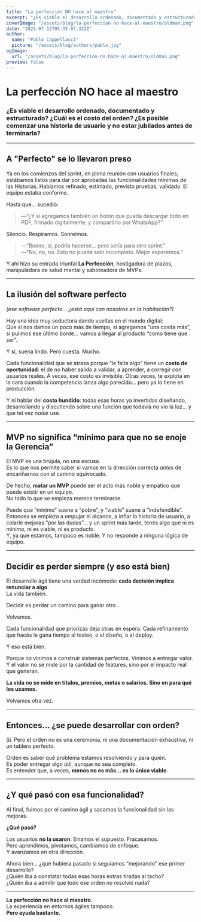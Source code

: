 ```yaml
---
title: "La perfección NO hace al maestro"
excerpt: "¿Es viable el desarrollo ordenado, documentado y estructurado? ¿Cuál es el costo del orden? ¿Es posible comenzar una historia de usuario y no estar jubilados antes de terminarla?"
coverImage: "/assets/blog/la-perfeccion-no-hace-al-maestro/oldman.png"
date: "2025-07-12T05:35:07.322Z"
author:
  name: "Pablo Cappellacci"
  picture: "/assets/blog/authors/pablo.jpg"
ogImage:
  url: "/assets/blog/la-perfeccion-no-hace-al-maestro/oldman.png"
preview: false
---
```


# La perfección NO hace al maestro  
### ¿Es viable el desarrollo ordenado, documentado y estructurado? ¿Cuál es el costo del orden? ¿Es posible comenzar una historia de usuario y no estar jubilados antes de terminarla?

---

## A "Perfecto" se lo llevaron preso

Ya en los comienzos del sprint, en plena reunión con usuarios finales, estábamos listos para dar por aprobadas las funcionalidades mínimas de las Historias. Habíamos refinado, estimado, previsto pruebas, validado. El equipo estaba conforme.

Hasta que… sucedió:

> —“¿Y si agregamos también un botón que pueda descargar todo en PDF, firmado digitalmente, y compartirlo por WhatsApp?”

Silencio. Respiramos. Sonreímos.

> —“Bueno, sí, podría hacerse... pero sería para otro sprint.”  
> —“No, no, no. Esto no puede salir incompleto. Mejor esperemos.”

Y ahí hizo su entrada triunfal **La Perfección**, hostigadora de plazos, manipuladora de salud mental y saboteadora de MVPs.

---

## La ilusión del software perfecto  
_(ese software perfecto… ¿está aquí con nosotros en la habitación?)_

Hay una idea muy seductora dando vueltas en el mundo digital:  
Que si nos damos un poco más de tiempo, si agregamos “una cosita más”, si pulimos ese último borde… vamos a llegar al producto “como tiene que ser”.

Y sí, suena lindo. Pero cuesta. Mucho.

Cada funcionalidad que se atrasa porque “le falta algo” tiene un **costo de oportunidad**: el de no haber salido a validar, a aprender, a corregir con usuarios reales. A veces, ese costo es invisible. Otras veces, te explota en la cara cuando la competencia lanza algo parecido… pero ya lo tiene en producción.

Y ni hablar del **costo hundido**: todas esas horas ya invertidas diseñando, desarrollando y discutiendo sobre una función que todavía no vio la luz… y que tal vez *nadie* use.

---

## MVP no significa “mínimo para que no se enoje la Gerencia”

El MVP es una brújula, no una excusa.  
Es lo que nos permite saber si vamos en la dirección correcta *antes* de encariñarnos con el camino equivocado.

De hecho, **matar un MVP** puede ser el acto más noble y empático que puede existir en un equipo.  
No todo lo que se empieza merece terminarse.

Puede que “mínimo” suene a “pobre”, y “viable” suene a “indefendible”.  
Entonces se empieza a empujar el alcance, a inflar la historia de usuario, a colarle mejoras “por las dudas”… y un sprint más tarde, tenés algo que ni es mínimo, ni es viable, ni es producto.  
Y, ya que estamos, tampoco es noble. Y no responde a ninguna lógica de equipo.

---

## Decidir es perder siempre (y eso está bien)

El desarrollo ágil tiene una verdad incómoda: **cada decisión implica renunciar a algo**.  
La vida también.

Decidir es perder un camino para ganar otro.

Volvamos.

Cada funcionalidad que priorizás deja otras en espera. Cada refinamiento que hacés le gana tiempo al testeo, o al diseño, o al deploy.

Y eso está bien.

Porque no vinimos a construir sistemas perfectos. Vinimos a entregar valor.  
Y el valor no se mide por la cantidad de features, sino por el impacto real que generan.

**La vida no se mide en títulos, premios, metas o salarios. Sino en para qué los usamos.**

Volvamos otra vez.

---

## Entonces… ¿se puede desarrollar con orden?

Sí. Pero el orden no es una ceremonia, ni una documentación exhaustiva, ni un tablero perfecto.

Orden es saber qué problema estamos resolviendo y para quién.  
Es poder entregar algo útil, aunque no sea completo.  
Es entender que, a veces, **menos no es más... es lo único viable**.

---

## ¿Y qué pasó con esa funcionalidad?

Al final, fuimos por el camino ágil y sacamos la funcionalidad sin las mejoras.

**¿Qué pasó?**

Los usuarios **no la usaron**. Erramos el supuesto. Fracasamos.  
Pero aprendimos, pivotamos, cambiamos de enfoque.  
Y avanzamos en otra dirección.

Ahora bien… ¿qué hubiera pasado si seguíamos “mejorando” ese primer desarrollo?  
¿Quién iba a constatar todas esas horas extras tiradas al tacho?  
¿Quién iba a admitir que todo ese orden no resolvió nada?

---

**La perfección no hace al maestro.**  
La experiencia en entornos ágiles tampoco.  
**Pero ayuda bastante.**